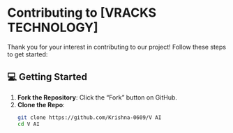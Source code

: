 # Contributing to [VRACKS TECHNOLOGY]  

Thank you for your interest in contributing to our project! Follow these steps to get started:  

## 💻 Getting Started  
1. **Fork the Repository**: Click the “Fork” button on GitHub.  
2. **Clone the Repo**:  
   ```sh
   git clone https://github.com/Krishna-0609/V AI  
   cd V AI
